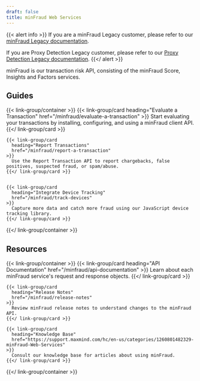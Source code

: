 ```yaml
---
draft: false
title: minFraud Web Services
---
```


{{< alert info >}} If you are a minFraud Legacy customer, please refer to our
[minFraud Legacy documentation](/minfraud/minfraud-legacy).

If you are Proxy Detection Legacy customer, please refer to our
[Proxy Detection Legacy documentation](/minfraud/proxy-detection).
{{</ alert >}}

minFraud is our transaction risk API, consisting of the minFraud Score, Insights
and Factors services.

## Guides

{{< link-group/container >}} {{< link-group/card
      heading="Evaluate a Transaction"
      href="/minfraud/evaluate-a-transaction"
      >}} Start evaluating your transactions by installing, configuring, and
using a minFraud client API. {{</ link-group/card >}}

    {{< link-group/card
      heading="Report Transactions"
      href="/minfraud/report-a-transaction"
    >}}
      Use the Report Transaction API to report chargebacks, false positives, suspected fraud, or spam/abuse.
    {{</ link-group/card >}}


    {{< link-group/card
      heading="Integrate Device Tracking"
      href="/minfraud/track-devices"
    >}}
      Capture more data and catch more fraud using our JavaScript device tracking library.
    {{</ link-group/card >}}

{{</ link-group/container >}}

## Resources

{{< link-group/container >}} {{< link-group/card
      heading="API Documentation"
      href="/minfraud/api-documentation"
    >}} Learn about each minFraud service's request and response objects.
{{</ link-group/card >}}

    {{< link-group/card
      heading="Release Notes"
      href="/minfraud/release-notes"
    >}}
      Review minFraud release notes to understand changes to the minFraud API.
    {{</ link-group/card >}}

    {{< link-group/card
      heading="Knowledge Base"
      href="https://support.maxmind.com/hc/en-us/categories/1260801482329-minFraud-Web-Services"
    >}}
      Consult our knowledge base for articles about using minFraud.
    {{</ link-group/card >}}

{{</ link-group/container >}}
